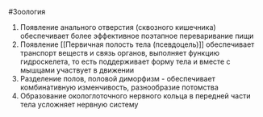 #Зоология 
1. Появление анального отверстия (сквозного кишечника) обеспечивает более эффективное поэтапное переваривание пищи
2. Появление [[Первичная полость тела (псевдоцель)]] обеспечивает транспорт веществ и связь органов, выполняет функцию гидроскелета, то есть поддерживает форму тела и вместе с мышцами участвует в движении
3. Разделение полов, половой диморфизм - обеспечивает комбинативную изменчивость, разнообразие потомства
4. Образование окологлоточного нервного кольца в передней части тела усложняет нервную систему